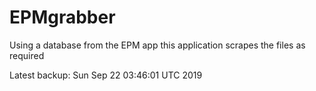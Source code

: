 # EPMgrabber
Using a database from the EPM app this application scrapes the files as required


Latest backup: Sun Sep 22 03:46:01 UTC 2019

